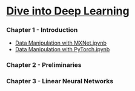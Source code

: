 # [Dive into Deep Learning](https://d2l.ai/)

### Chapter 1 - Introduction

- [Data Manipulation with MXNet.ipynb]()
- [Data Manipulation with PyTorch.ipynb]()

### Chapter 2 - Preliminaries

### Chapter 3 - Linear Neural Networks
